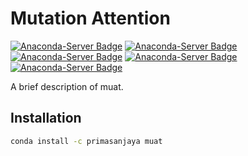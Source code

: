 # Mutation Attention

[![Anaconda-Server Badge](https://anaconda.org/primasanjaya/muat/badges/version.svg)](https://anaconda.org/primasanjaya/muat) [![Anaconda-Server Badge](https://anaconda.org/primasanjaya/muat/badges/latest_release_date.svg)](https://anaconda.org/primasanjaya/muat) [![Anaconda-Server Badge](https://anaconda.org/primasanjaya/muat/badges/platforms.svg)](https://anaconda.org/primasanjaya/muat) [![Anaconda-Server Badge](https://anaconda.org/primasanjaya/muat/badges/license.svg)](https://anaconda.org/primasanjaya/muat) [![Anaconda-Server Badge](https://anaconda.org/primasanjaya/muat/badges/downloads.svg)](https://anaconda.org/primasanjaya/muat)

A brief description of muat.

## Installation

```bash
conda install -c primasanjaya muat
```

